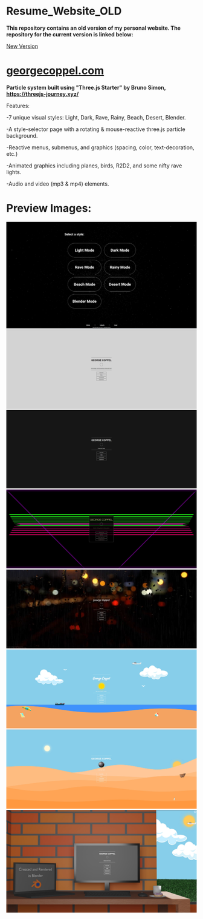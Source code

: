 # Resume_Website_OLD

**This repository contains an old version of my personal website. The repository for the current version is linked below:**

[New Version](https://github.com/GCoppel/Resume_Website)

# [georgecoppel.com](https://georgecoppel.com)

**Particle system built using "Three.js Starter" by Bruno Simon, https://threejs-journey.xyz/**

Features:

-7 unique visual styles: Light, Dark, Rave, Rainy, Beach, Desert, Blender.

-A style-selector page with a rotating & mouse-reactive three.js particle background.

-Reactive menus, submenus, and graphics (spacing, color, text-decoration, etc.)

-Animated graphics including planes, birds, R2D2, and some nifty rave lights.

-Audio and video (mp3 & mp4) elements.

# Preview Images:
![Landing page with "style" selector](README_Images/readme_styleselect.jpg)
![Light Mode](README_Images/readme_light.jpg)
![Dark Mode](README_Images/readme_dark.jpg)
![Rave Mode](README_Images/readme_rave.jpg)
![Rainy Mode](README_Images/readme_rainy.jpg)
![Beach Mode](README_Images/readme_beach.jpg)
![Desert Mode](README_Images/readme_desert.jpg)
![Blender Mode](README_Images/readme_blender.jpg)
